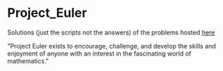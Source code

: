 # Project_Euler

Solutions (just the scripts not the answers) of the problems hosted [here](https://projecteuler.net/archives)


"Project Euler exists to encourage, challenge, and develop the skills and enjoyment of anyone with an interest in the fascinating world of mathematics."
